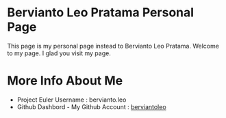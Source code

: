# Bervianto Leo Pratama Personal Page

This page is my personal page instead to Bervianto Leo Pratama. Welcome to my page. I glad you visit my page.

# More Info About Me

* Project Euler Username : bervianto.leo
* Github Dashbord - My Github Account : [berviantoleo](https://github.com/berviantoleo)
